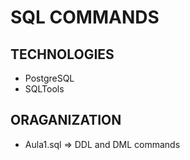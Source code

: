 # SQL COMMANDS

## TECHNOLOGIES

- PostgreSQL
- SQLTools

## ORAGANIZATION

- Aula1.sql => DDL and DML commands